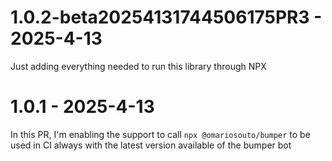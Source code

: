 # 1.0.2-beta20254131744506175PR3 - 2025-4-13

Just adding everything needed to run this library through NPX


# 1.0.1 - 2025-4-13

In this PR, I'm enabling the support to call `npx @omariosouto/bumper` to be used in CI always with the latest version available of the bumper bot


